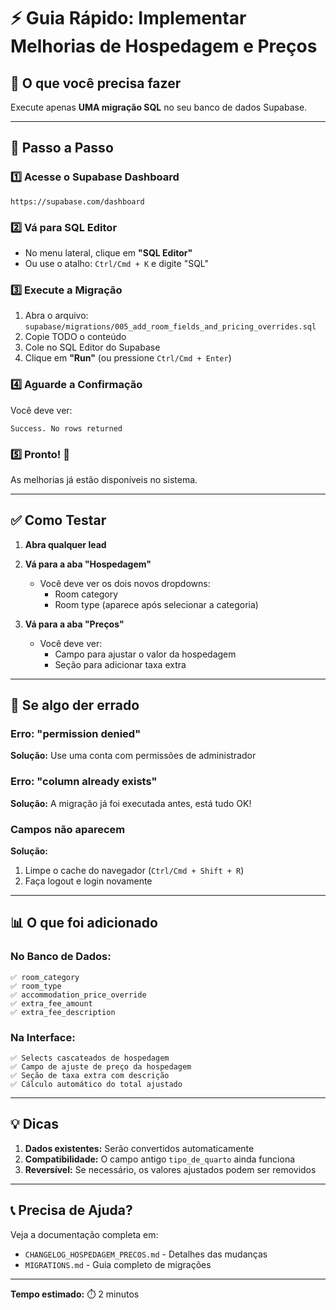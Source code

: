 # ⚡ Guia Rápido: Implementar Melhorias de Hospedagem e Preços

## 🎯 O que você precisa fazer

Execute apenas **UMA migração SQL** no seu banco de dados Supabase.

---

## 📝 Passo a Passo

### 1️⃣ Acesse o Supabase Dashboard
```
https://supabase.com/dashboard
```

### 2️⃣ Vá para SQL Editor
- No menu lateral, clique em **"SQL Editor"**
- Ou use o atalho: `Ctrl/Cmd + K` e digite "SQL"

### 3️⃣ Execute a Migração
1. Abra o arquivo: `supabase/migrations/005_add_room_fields_and_pricing_overrides.sql`
2. Copie TODO o conteúdo
3. Cole no SQL Editor do Supabase
4. Clique em **"Run"** (ou pressione `Ctrl/Cmd + Enter`)

### 4️⃣ Aguarde a Confirmação
Você deve ver:
```
Success. No rows returned
```

### 5️⃣ Pronto! 🎉
As melhorias já estão disponíveis no sistema.

---

## ✅ Como Testar

1. **Abra qualquer lead**
2. **Vá para a aba "Hospedagem"**
   - Você deve ver os dois novos dropdowns:
     - Room category
     - Room type (aparece após selecionar a categoria)

3. **Vá para a aba "Preços"**
   - Você deve ver:
     - Campo para ajustar o valor da hospedagem
     - Seção para adicionar taxa extra

---

## 🐛 Se algo der errado

### Erro: "permission denied"
**Solução:** Use uma conta com permissões de administrador

### Erro: "column already exists"
**Solução:** A migração já foi executada antes, está tudo OK!

### Campos não aparecem
**Solução:** 
1. Limpe o cache do navegador (`Ctrl/Cmd + Shift + R`)
2. Faça logout e login novamente

---

## 📊 O que foi adicionado

### No Banco de Dados:
```
✅ room_category
✅ room_type
✅ accommodation_price_override
✅ extra_fee_amount
✅ extra_fee_description
```

### Na Interface:
```
✅ Selects cascateados de hospedagem
✅ Campo de ajuste de preço da hospedagem
✅ Seção de taxa extra com descrição
✅ Cálculo automático do total ajustado
```

---

## 💡 Dicas

1. **Dados existentes:** Serão convertidos automaticamente
2. **Compatibilidade:** O campo antigo `tipo_de_quarto` ainda funciona
3. **Reversível:** Se necessário, os valores ajustados podem ser removidos

---

## 📞 Precisa de Ajuda?

Veja a documentação completa em:
- `CHANGELOG_HOSPEDAGEM_PRECOS.md` - Detalhes das mudanças
- `MIGRATIONS.md` - Guia completo de migrações

---

**Tempo estimado:** ⏱️ 2 minutos

